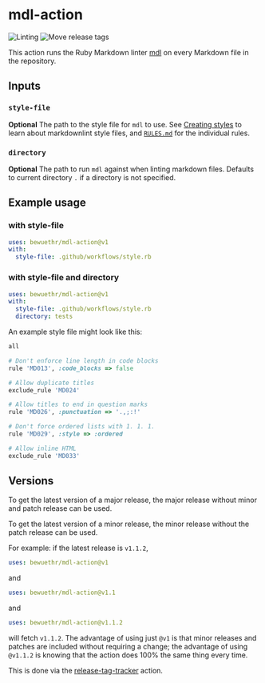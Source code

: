 # mdl-action

![Linting](https://github.com/bewuethr/mdl-action/workflows/Linting/badge.svg)
![Move release tags](https://github.com/bewuethr/mdl-action/workflows/Move%20release%20tags/badge.svg)

This action runs the Ruby Markdown linter [mdl][1] on every Markdown file in
the repository.

[1]: https://github.com/markdownlint/markdownlint

## Inputs

### `style-file`

**Optional** The path to the style file for `mdl` to use. See [Creating
styles][2] to learn about markdownlint style files, and [`RULES.md`][3] for the
individual rules.

### `directory`

**Optional** The path to run `mdl` against when linting markdown files.
Defaults to current directory `.` if a directory is not specified.

[2]: https://github.com/markdownlint/markdownlint/blob/master/docs/creating_styles.md
[3]: https://github.com/markdownlint/markdownlint/blob/master/docs/RULES.md

## Example usage

### with style-file

```yml
uses: bewuethr/mdl-action@v1
with:
  style-file: .github/workflows/style.rb
```

### with style-file and directory

```yml
uses: bewuethr/mdl-action@v1
with:
  style-file: .github/workflows/style.rb
  directory: tests
```

An example style file might look like this:

```rb
all

# Don't enforce line length in code blocks
rule 'MD013', :code_blocks => false

# Allow duplicate titles
exclude_rule 'MD024'

# Allow titles to end in question marks
rule 'MD026', :punctuation => '.,;:!'

# Don't force ordered lists with 1. 1. 1.
rule 'MD029', :style => :ordered

# Allow inline HTML
exclude_rule 'MD033'
```

## Versions

To get the latest version of a major release, the major release without minor
and patch release can be used.

To get the latest version of a minor release, the minor release without the
patch release can be used.

For example: if the latest release is `v1.1.2`,

```yml
uses: bewuethr/mdl-action@v1
```

and

```yml
uses: bewuethr/mdl-action@v1.1
```

and

```yml
uses: bewuethr/mdl-action@v1.1.2
```

will fetch `v1.1.2`. The advantage of using just `@v1` is that minor releases
and patches are included without requiring a change; the advantage of using
`@v1.1.2` is knowing that the action does 100% the same thing every time.

This is done via the [release-tag-tracker][4] action.

[4]: https://github.com/marketplace/actions/release-tag-tracker

